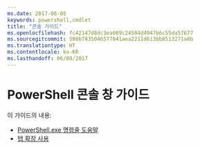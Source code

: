 ```yaml
---
ms.date: 2017-06-05
keywords: powershell,cmdlet
title: "콘솔 가이드"
ms.openlocfilehash: fc42147d8dc3ea089c24584d4947b6c55da57677
ms.sourcegitcommit: 598b7835046577841aea2211d613bb8513271a8b
ms.translationtype: HT
ms.contentlocale: ko-KR
ms.lasthandoff: 06/08/2017
---
```

#  <a name="powershell-console-window-guide"></a>PowerShell 콘솔 창 가이드

이 가이드의 내용:
-  [PowerShell.exe 명령줄 도움말](console/PowerShell.exe-Command-Line-Help.md)
-  [탭 확장 사용](console/Using-Tab-Expansion.md)

